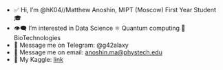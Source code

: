 - ✅  Hi, I’m @hK04//Matthew Anoshin, MIPT (Moscow) First Year Student 🎓 
- 👁‍🗨  I’m interested in Data Science ⚛️ Quantum computing 🧬 BioTechnologies 
- 📳  Message me on Telegram:    @g42alaxy
- 📧  Message me on email: anoshin.ma@phystech.edu    
- 🧠  My Kaggle: [link](https://www.kaggle.com/matthewanoshin)

<!---
hK04/hK04 is a ✨ special ✨ repository because its `README.md` (this file) appears on your GitHub profile.
You can click the Preview link to take a look at your changes.
--->
